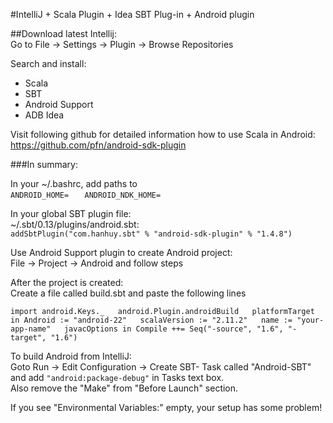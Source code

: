 #IntelliJ + Scala Plugin + Idea SBT Plug-in + Android plugin

##Download latest Intellij:  
Go to File -> Settings -> Plugin -> Browse Repositories  

Search and install:   
- Scala  
- SBT  
- Android Support   
- ADB Idea   

Visit following github for detailed information how to use Scala in Android:  
https://github.com/pfn/android-sdk-plugin  

###In summary:

In your ~/.bashrc, add paths to   
`ANDROID_HOME=   `
`ANDROID_NDK_HOME=`   

In your global SBT plugin file:  
~/.sbt/0.13/plugins/android.sbt:  
`addSbtPlugin("com.hanhuy.sbt" % "android-sdk-plugin" % "1.4.8")  `

Use Android Support plugin to create Android project:  
File -> Project -> Android and follow steps  

After the project is created:  
Create a file called build.sbt and paste the following lines  

`
import android.Keys._  
android.Plugin.androidBuild  
platformTarget in Android := "android-22"  
scalaVersion := "2.11.2"  
name := "your-app-name"  
javacOptions in Compile ++= Seq("-source", "1.6", "-target", "1.6")  
`

To build Android from IntelliJ:  
Goto Run -> Edit Configuration -> Create SBT- Task called "Android-SBT" and add `"android:package-debug"` in Tasks text box.  
Also remove the "Make" from "Before Launch" section.  

If you see "Environmental Variables:" empty, your setup has some problem!  


